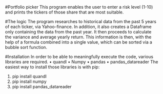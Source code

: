 #Portfolio picker
This program enables the user to enter a risk level (1-10) and prints the tickers of those share that are most suitable.

#The logic
The program researches to historical data from the past 5 years of each ticker, via Yahoo-finance. In addition, it also creates a Dataframe only containing the data from the past year. It then proceeds to calculate the variance and average yearly return. This information is then, with the help of a formula combined into a single value, which can be sorted via a bubble sort function.

#Installation
In order to be able to meaningfully execute the code, various libraries are required.
•	quandl
•	Numpy
•	pandas
•	pandas_datareader
The easiest way to install those libraries is with pip:
1.	pip install quandl
2.	pip install numpy
3.	pip install pandas_datareader
